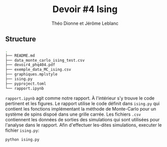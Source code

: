 <h1 align="center"> Devoir #4 Ising </h1>
<p align="center">
Théo Dionne et Jérôme Leblanc
</p>

## Structure

```bash
.
├── README.md
├── data_monte_carlo_ising_test.csv
├── devoir4_phq404.pdf
├── exemple_data_MC_ising.csv
├── graphiques.mplstyle
├── ising.py
├── pyproject.toml
└── rapport.ipynb
```

`rapport.ipynb` agit comme notre rapport. À l'intérieur s'y trouve le code pertinent et les figures. Le rapport utilise le code définit dans `ising.py` qui contient les fonctions implémentant la méthode de Monte-Carlo pour un système de spins dispoé dans une grille carrée. Les fichiers `.csv` contiennent les données de sorties des simulations qui sont utilisées pour l'analyse dans le rapport. Afin d'effectuer les-dites simulations, executer le fichier `ising.py`:

```bash
python ising.py
```
